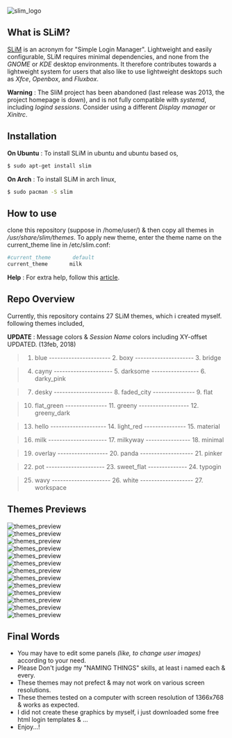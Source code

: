 <!--![slim_logo](https://raw.githubusercontent.com/adi1090x/slim_themes/master/previews/logo_slim.png) <br />-->
![slim_logo](https://github.com/adi1090x/Files/blob/master/Slim/logo_slim.png) <br />

## What is SLiM?
[SLiM](https://sourceforge.net/projects/slim.berlios/) is an acronym for "Simple Login Manager". Lightweight and easily configurable, SLiM requires minimal dependencies, and none from the *GNOME* or *KDE* desktop environments. It therefore contributes towards a lightweight system for users that also like to use lightweight desktops such as *Xfce*, *Openbox*, and *Fluxbox*. 

**Warning** : The SliM project has been abandoned (last release was 2013, the project homepage is down), and is not fully compatible with *systemd*, including *logind sessions*. Consider using a different *Display manager* or *Xinitrc*.

## Installation

**On Ubuntu** : To install SLiM in ubuntu and ubuntu based os,

```sh
$ sudo apt-get install slim
```

**On Arch** : To install SLiM in arch linux,

```sh
$ sudo pacman -S slim
```

## How to use

clone this repository (suppose in /home/user/) & then copy all themes in */usr/share/slim/themes*.
To apply new theme, enter the theme name on the current_theme line in /etc/slim.conf:

```sh
#current_theme       default
current_theme       milk
```
**Help** : For extra help, follow this [article](https://wiki.archlinux.org/index.php/SLiM).

## Repo Overview

Currently, this repository contains 27 SLiM themes, which i created myself. following themes included,

**UPDATE** : Message colors & *Session Name* colors including XY-offset UPDATED. (13feb, 2018)

> 1. blue ---------------------- 2. boxy --------------------- 3. bridge

> 4. cayny --------------------- 5. darksome ----------------- 6. darky_pink

> 7. desky --------------------- 8. faded_city --------------- 9. flat

> 10. flat_green --------------- 11. greeny ------------------ 12. greeny_dark

> 13. hello -------------------- 14. light_red --------------- 15. material

> 16. milk --------------------- 17. milkyway ---------------- 18. minimal

> 19. overlay ------------------ 20. panda ------------------- 21. pinker

> 22. pot  --------------------- 23. sweet_flat -------------- 24. typogin

> 25. wavy --------------------- 26. white ------------------- 27. workspace

## Themes Previews

![themes_preview](https://raw.githubusercontent.com/adi1090x/slim_themes/master/previews/preview_1.png) <br />
![themes_preview](https://raw.githubusercontent.com/adi1090x/slim_themes/master/previews/preview_2.png) <br />
![themes_preview](https://raw.githubusercontent.com/adi1090x/slim_themes/master/previews/preview_3.png) <br />
![themes_preview](https://raw.githubusercontent.com/adi1090x/slim_themes/master/previews/preview_4.png) <br />
![themes_preview](https://raw.githubusercontent.com/adi1090x/slim_themes/master/previews/preview_5.png) <br />
![themes_preview](https://raw.githubusercontent.com/adi1090x/slim_themes/master/previews/preview_6.png) <br />
![themes_preview](https://raw.githubusercontent.com/adi1090x/slim_themes/master/previews/preview_7.png) <br />
![themes_preview](https://raw.githubusercontent.com/adi1090x/slim_themes/master/previews/preview_8.png) <br />
![themes_preview](https://raw.githubusercontent.com/adi1090x/slim_themes/master/previews/preview_9.png) <br />
![themes_preview](https://raw.githubusercontent.com/adi1090x/slim_themes/master/previews/preview_10.png) <br />
![themes_preview](https://raw.githubusercontent.com/adi1090x/slim_themes/master/previews/preview_11.png) <br />
![themes_preview](https://raw.githubusercontent.com/adi1090x/slim_themes/master/previews/preview_12.png) <br />
![themes_preview](https://raw.githubusercontent.com/adi1090x/slim_themes/master/previews/preview_13.png) <br />


## Final Words

- You may have to edit some panels *(like, to change user images)* according to your need.
- Please Don't judge my "NAMING THINGS" skills, at least i named each & every.
- These themes may not prefect & may not work on various screen resolutions.
- These themes tested on a computer with screen resolution of 1366x768 & works as expected.
- I did not create these graphics by myself, i just downloaded some free html login templates & ...
- Enjoy...!
